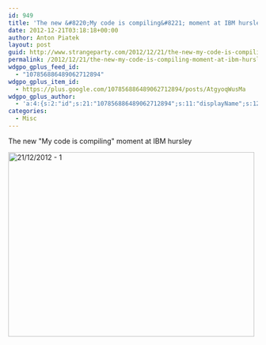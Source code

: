 ```yaml
---
id: 949
title: 'The new &#8220;My code is compiling&#8221; moment at IBM hursley'
date: 2012-12-21T03:18:18+00:00
author: Anton Piatek
layout: post
guid: http://www.strangeparty.com/2012/12/21/the-new-my-code-is-compiling-moment-at-ibm-hursley/
permalink: /2012/12/21/the-new-my-code-is-compiling-moment-at-ibm-hursley/
wdgpo_gplus_feed_id:
  - "107856886489062712894"
wdgpo_gplus_item_id:
  - https://plus.google.com/107856886489062712894/posts/AtgyoqWusMa
wdgpo_gplus_author:
  - 'a:4:{s:2:"id";s:21:"107856886489062712894";s:11:"displayName";s:12:"Anton Piatek";s:3:"url";s:45:"https://plus.google.com/107856886489062712894";s:5:"image";a:1:{s:3:"url";s:98:"https://lh5.googleusercontent.com/-zodyN7Tpg58/AAAAAAAAAAI/AAAAAAAAAAA/0n5B1GhsE8A/photo.jpg?sz=50";}}'
categories:
  - Misc
---
```

The new "My code is compiling" moment at IBM hursley

<div class="wdgpo_gplus_attachments">
  <p class='wdgpo_gplus_attachment wdgpo_gplus_photo_attachment'>
    <a class='wdgpo_gplus_photo_attachment_full_size' href='https://lh6.googleusercontent.com/-Xv19vAyBsPY/UNR9t_zGkcI/AAAAAAAABqc/zJAS5GnyfyA/photo.jpg'><img src='https://lh6.googleusercontent.com/-Xv19vAyBsPY/UNR9t_zGkcI/AAAAAAAABqc/zJAS5GnyfyA/w497-h373/photo.jpg' alt='21/12/2012 - 1' height='373' width='497' /></a>
  </p>
</div>